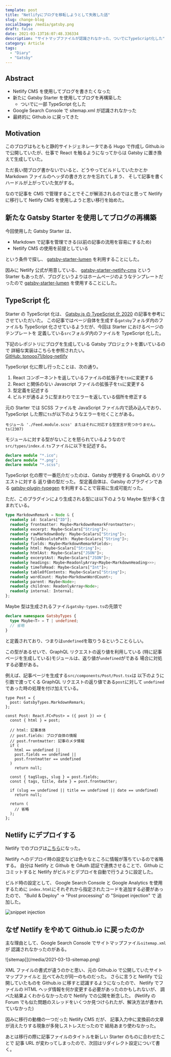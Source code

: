 ```yaml
---
template: post
title: "Netlifyにブログを移転しようとして失敗した話"
slug: change-blog
socialImage: /media/gatsby.png
draft: false
date: 2021-03-13T16:07:48.336334
description: "サイトマップファイルが認識されなかった、ついでにTypeScript化した"
category: Article
tags:
  - "Diary"
  - "Gatsby"
---
```


## Abstract

- Netlify CMS を使用してブログを書きたくなった
- 新たに Gatsby Starter を使用してブログを再構築した
  - ついでに一部 TypeScript 化した
- Google Search Console で sitemap.xml が認識されなかった
- 最終的に Github.io に戻ってきた

## Motivation

このブログはもともと静的サイトジェネレータである Hugo で作成し
Github.io で公開していたが、仕事で React を触るようになってからは
Gatsby に置き換えて生成していた。

ただ長い間ブログ書かないでいると、どうやってビルドしていたかとか
Markdown ファイルのヘッダの書き方とかを忘れてしまう、
そして記事を書くハードルが上がっていた気がする。

なので記事を CMS で管理することでそこが解消されるのではと思って
Netlify に移行して Netlify CMS を使用しようと思い移行を始めた。

## 新たな Gatsby Starter を使用してブログの再構築

今回使用した Gatsby Starter は、

- Markdown で記事を管理できる(以前の記事の流用を容易にするため)
- Netlify CMS の使用を前提としている

という条件で探し、
[gatsby-starter-lumen](https://www.gatsbyjs.com/starters/alxshelepenok/gatsby-starter-lumen)
を利用することにした。

因みに Netlify 公式が用意している、
[gatsby-starter-netlify-cms](https://www.gatsbyjs.com/starters/netlify-templates/gatsby-starter-netlify-cms/)
という Starter もあったが、ブログというよりはホームページのようなテンプレートだったので
[gatsby-starter-lumen](https://www.gatsbyjs.com/starters/alxshelepenok/gatsby-starter-lumen)
を使用することにした。

## TypeScript 化

Starter の TypeScript 化は、
[Gatsby.js の TypeScript 化 2020](https://zenn.dev/ryo_kawamata/articles/gatsby-ts-2020#4.-gatsby-node.js%E3%81%AEtypescript%E5%8C%96)
の記事を参考にさせていただいた。
この記事ではページ自体を生成する`gatsby`フォルダ内のファイルも
TypeScript 化させているようだが、今回は Starter におけるページのテンプレートを
定義している`src`フォルダ内のファイルを TypeScript 化した。

下記のレポジトリにブログを生成している Gatsby プロジェクトを置いているので
詳細な実装はこちらを参照されたい。  
[GitHub: tonooo71/blog-netlify](https://github.com/tonooo71/blog-netlify)

TypeScript 化に際し行ったことは、次の通り。

1. React コンポーネントを返しているファイルの拡張子を`tsx`に変更する
1. React と関係のない Javascript ファイルの拡張子を`ts`に変更する
1. 型定義を記述する
1. ビルドが通るように型まわりでエラーを返している個所を修正する

元の Starter では SCSS ファイルを JavaScript ファイル内で読み込んでおり、
TypeScript した際に`ts`が以下のようなエラーを吐くことがある。

```
モジュール './Feed.module.scss' またはそれに対応する型宣言が見つかりません。ts(2307)
```

モジュールに対する型がないことを怒られているようなので`src/types/index.d.ts`ファイルに以下を記述する。

```ts
declare module "*.ico";
declare module "*.png";
declare module "*.scss";
```

TypeScript 化の際で一番厄介だったのは、Gatsby が使用する GraphQL のリクエストに対する
返り値の型だった。
型定義自体は、Gatsby のプラグインである
[gatsby-plugin-typegen](https://github.com/cometkim/gatsby-plugin-typegen)
を利用することで容易に生成可能だった。

ただ、このプラグインにより生成される型には以下のような Maybe 型が多く含まれている。

```ts
type MarkdownRemark = Node & {
  readonly id: Scalars["ID"];
  readonly frontmatter: Maybe<MarkdownRemarkFrontmatter>;
  readonly excerpt: Maybe<Scalars["String"]>;
  readonly rawMarkdownBody: Maybe<Scalars["String"]>;
  readonly fileAbsolutePath: Maybe<Scalars["String"]>;
  readonly fields: Maybe<MarkdownRemarkFields>;
  readonly html: Maybe<Scalars["String"]>;
  readonly htmlAst: Maybe<Scalars["JSON"]>;
  readonly excerptAst: Maybe<Scalars["JSON"]>;
  readonly headings: Maybe<ReadonlyArray<Maybe<MarkdownHeading>>>;
  readonly timeToRead: Maybe<Scalars["Int"]>;
  readonly tableOfContents: Maybe<Scalars["String"]>;
  readonly wordCount: Maybe<MarkdownWordCount>;
  readonly parent: Maybe<Node>;
  readonly children: ReadonlyArray<Node>;
  readonly internal: Internal;
};
```

Maybe 型は生成されるファイル`gatsby-types.ts`の先頭で

```ts
declare namespace GatsbyTypes {
  type Maybe<T> = T | undefined;
  // 省略
}
```

と定義されており、つまりは`undefined`を取りうるということらしい。

この型があるせいで、GraphQL リクエストの返り値を利用している
(特に記事ページを生成している)モジュールは、返り値が`undefined`がである
場合に対処する必要がある。

例えば、記事ページを生成する`src/components/Post/Post.tsx`は
以下のように引数で渡ってくる GraphQL リクエストの返り値である`post`に対して
`undefined`であった時の処理を付け加えている。

```tsx
type Post = {
  post: GatsbyTypes.MarkdownRemark;
};

const Post: React.FC<Post> = ({ post }) => {
  const { html } = post;

  // html: 記事本体
  // post.fields: ブログ自体の情報
  // post.frontmatter: 記事のメタ情報
  if (
    html == undefined ||
    post.fields == undefined ||
    post.frontmatter == undefined
  )
    return null;

  const { tagSlugs, slug } = post.fields;
  const { tags, title, date } = post.frontmatter;

  if (slug == undefined || title == undefined || date == undefined)
    return null;

  return (
    // 省略
  );
};
```

## Netlify にデプロイする

Netlify でのブログは[こちら](https://tonooo71.netlify.app/)になった。

Netlify へのデプロイ時の設定などは色々なところに情報が落ちているので省略する。
自分は Netlify と Github を OAuth 認証で連携させることで、Github にコミットすると
Netlify がビルドとデプロイを自動で行うように設定した。

ビルド時の設定として、
Google Search Console と Google Analytics を使用するために
`index.html`にそれぞれから指定されたコードを追加する必要があったので、
"Build & Deploy" -> "Post processing" の "Snippet injection" で
追加した。

![snippet injection](/media/2021-03-13-netlify.png)

## なぜ Netlify をやめて Github.io に戻ったのか

主な理由として、Google Search Console でサイトマップファイル`sitemap.xml`が
認識されなかったのがある。

![sitemap]](/media/2021-03-13-sitemap.png)

XML ファイルの書式が違うのかと思い、元の Github.io で公開していたサイトマップファイルと
比べてみたが同一のものだった。
さらに言うと Netlify で公開していたものを Github.io に移すと認識するようになったので、
Netlify でファイルの HTML ヘッダ情報を何か変更する必要があったのかもしれないが、
調べた結果よくわからなかったので Netlify での公開を断念した。
(Netlify の Forum でも似た問題のスレッドをいくつか見つけられたが、解決方法が書かれていなかった)

因みに移行の動機の一つだった Netlify CMS だが、
記事入力中に変換前の文章が消えたりする現象が多発しストレスだったので
結局あまり使わなかった。

あとは移行の際に記事ファイルのタイトルを新しい Starter のものに合わせたことで
記事 URL が変わってしまったので、次回はリダイレクト設定について書く。
